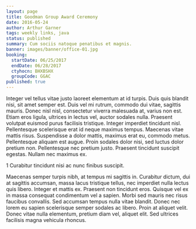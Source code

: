 ```yaml
---
layout: page
title: Goodman Group Award Ceremony
date: 2016-05-24
author: Arthur Garner
tags: weekly links, java
status: published
summary: Cum sociis natoque penatibus et magnis.
banner: images/banner/office-01.jpg
booking:
  startDate: 06/25/2017
  endDate: 06/28/2017
  ctyhocn: BHXBSHX
  groupCode: GGAC
published: true
---
```

Integer vel tellus vitae justo laoreet elementum at id turpis. Duis quis blandit nisi, sit amet semper est. Duis vel mi rutrum, commodo dui vitae, sagittis mauris. Donec nisl nisl, consectetur viverra malesuada at, varius non est. Etiam eros ligula, ultrices in lectus vel, auctor sodales nulla. Praesent volutpat euismod purus facilisis tristique. Integer imperdiet tincidunt nisl. Pellentesque scelerisque erat id neque maximus tempus. Maecenas vitae mattis risus. Suspendisse a dolor mattis, maximus erat eu, commodo metus. Pellentesque aliquam est augue. Proin sodales dolor nisi, sed luctus dolor pretium non. Pellentesque nec pretium justo. Praesent tincidunt suscipit egestas. Nullam nec maximus ex.

1 Curabitur tincidunt nisi ac nunc finibus suscipit.

Maecenas semper turpis nibh, at tempus mi sagittis in. Curabitur dictum, dui at sagittis accumsan, massa lacus tristique tellus, nec imperdiet nulla lectus quis libero. Integer et mattis ex. Praesent non tincidunt eros. Quisque vel ex in massa consequat condimentum vel a sapien. Morbi sed mauris nec risus faucibus convallis. Sed accumsan tempus nulla vitae blandit. Donec nec lorem eu sapien scelerisque semper sodales ac libero. Proin at aliquet velit. Donec vitae nulla elementum, pretium diam vel, aliquet elit. Sed ultrices facilisis magna vehicula rhoncus.
